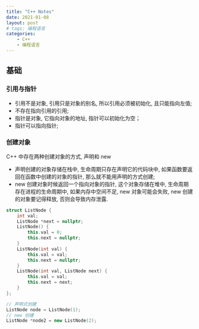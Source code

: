 ```yaml
---
title: "C++ Notes"
date: 2021-01-08
layout: post
# tags: 编程语言
categories: 
    - C++ 
    - 编程语言
---
```


## 基础

### 引用与指针

* 引用不是对象, 引用只是对象的别名, 所以引用必须被初始化, 且只能指向左值;
* 不存在指向引用的引用;
* 指针是对象, 它指向对象的地址, 指针可以初始化为空；
* 指针可以指向指针;

### 创建对象

C++ 中存在两种创建对象的方式, 声明和 new

* 声明创建的对象存储在栈中, 生命周期只存在声明它的代码块中, 如果函数要返回在函数中创建的对象的指针, 那么就不能用声明的方式创建;
* new 创建对象时候返回一个指向对象的指针, 这个对象存储在堆中, 生命周期存在进程的生命周期中, 如果内存中空间不足, new 对象可能会失败, new 创建的对象要记得释放, 否则会导致内存泄露.

```c++
struct ListNode {
    int val;
    ListNode *next = nullptr;
    ListNode() {
        this.val = 0;
        this.next = nullptr;
    }
    ListNode(int val) { 
        this.val = val; 
        this.next = nullptr;
    }
    ListNode(int val, ListNode next) { 
        this.val = val; 
        this.next = next; 
    }
};

// 声明式创建
ListNode node = ListNode(1);
// new 创建
ListNode *node2 = new ListNode(2);
```
